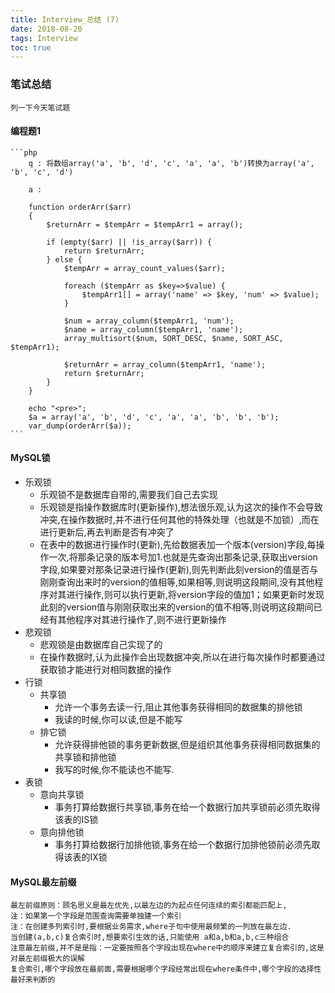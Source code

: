 ```yaml
---
title: Interview_总结 (7)
date: 2018-08-20
tags: Interview
toc: true
---
```


### 笔试总结
    列一下今天笔试题
    
<!-- more -->

#### 编程题1
    ```php
        q : 将数组array('a', 'b', 'd', 'c', 'a', 'a', 'b')转换为array('a', 'b', 'c', 'd')

        a : 

        function orderArr($arr)
        {
            $returnArr = $tempArr = $tempArr1 = array();

            if (empty($arr) || !is_array($arr)) {
                return $returnArr;
            } else {
                $tempArr = array_count_values($arr);
                
                foreach ($tempArr as $key=>$value) {
                    $tempArr1[] = array('name' => $key, 'num' => $value);
                }

                $num = array_column($tempArr1, 'num');
                $name = array_column($tempArr1, 'name');
                array_multisort($num, SORT_DESC, $name, SORT_ASC, $tempArr1);
                
                $returnArr = array_column($tempArr1, 'name');
                return $returnArr;
            }
        }

        echo "<pre>";
        $a = array('a', 'b', 'd', 'c', 'a', 'a', 'b', 'b', 'b');
        var_dump(orderArr($a));
    ```

#### MySQL锁
- 乐观锁
    * 乐观锁不是数据库自带的,需要我们自己去实现
    * 乐观锁是指操作数据库时(更新操作),想法很乐观,认为这次的操作不会导致冲突,在操作数据时,并不进行任何其他的特殊处理（也就是不加锁）,而在进行更新后,再去判断是否有冲突了
    * 在表中的数据进行操作时(更新),先给数据表加一个版本(version)字段,每操作一次,将那条记录的版本号加1.也就是先查询出那条记录,获取出version字段,如果要对那条记录进行操作(更新),则先判断此刻version的值是否与刚刚查询出来时的version的值相等,如果相等,则说明这段期间,没有其他程序对其进行操作,则可以执行更新,将version字段的值加1；如果更新时发现此刻的version值与刚刚获取出来的version的值不相等,则说明这段期间已经有其他程序对其进行操作了,则不进行更新操作
- 悲观锁
    * 悲观锁是由数据库自己实现了的
    * 在操作数据时,认为此操作会出现数据冲突,所以在进行每次操作时都要通过获取锁才能进行对相同数据的操作
- 行锁
    * 共享锁
        * 允许一个事务去读一行,阻止其他事务获得相同的数据集的排他锁
        * 我读的时候,你可以读,但是不能写
    * 排它锁
        * 允许获得排他锁的事务更新数据,但是组织其他事务获得相同数据集的共享锁和排他锁
        * 我写的时候,你不能读也不能写.
- 表锁
    * 意向共享锁
        * 事务打算给数据行共享锁,事务在给一个数据行加共享锁前必须先取得该表的IS锁
    * 意向排他锁
        * 事务打算给数据行加排他锁,事务在给一个数据行加排他锁前必须先取得该表的IX锁

#### MySQL最左前缀
    最左前缀原则：顾名思义是最左优先,以最左边的为起点任何连续的索引都能匹配上,
    注：如果第一个字段是范围查询需要单独建一个索引
    注：在创建多列索引时,要根据业务需求,where子句中使用最频繁的一列放在最左边.
    当创建(a,b,c)复合索引时,想要索引生效的话,只能使用 a和a,b和a,b,c三种组合
    注意最左前缀,并不是是指：一定要按照各个字段出现在where中的顺序来建立复合索引的,这是对最左前缀极大的误解
    复合索引,哪个字段放在最前面,需要根据哪个字段经常出现在where条件中,哪个字段的选择性最好来判断的


